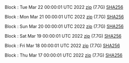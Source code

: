 Block [](https://insight.dash.org/insight/block/): Tue Mar 22 00:00:01 UTC 2022 [zip](https://dash-bootstrap.ams3.digitaloceanspaces.com/mainnet/2022-03-22/bootstrap.dat.zip) (7.7G) [SHA256](https://dash-bootstrap.ams3.digitaloceanspaces.com/mainnet/2022-03-22/sha256.txt)

Block [](https://insight.dash.org/insight/block/): Mon Mar 21 00:00:01 UTC 2022 [zip](https://dash-bootstrap.ams3.digitaloceanspaces.com/mainnet/2022-03-21/bootstrap.dat.zip) (7.7G) [SHA256](https://dash-bootstrap.ams3.digitaloceanspaces.com/mainnet/2022-03-21/sha256.txt)

Block [](https://insight.dash.org/insight/block/): Sun Mar 20 00:00:01 UTC 2022 [zip](https://dash-bootstrap.ams3.digitaloceanspaces.com/mainnet/2022-03-20/bootstrap.dat.zip) (7.7G) [SHA256](https://dash-bootstrap.ams3.digitaloceanspaces.com/mainnet/2022-03-20/sha256.txt)

Block [](https://insight.dash.org/insight/block/): Sat Mar 19 00:00:01 UTC 2022 [zip](https://dash-bootstrap.ams3.digitaloceanspaces.com/mainnet/2022-03-19/bootstrap.dat.zip) (7.7G) [SHA256](https://dash-bootstrap.ams3.digitaloceanspaces.com/mainnet/2022-03-19/sha256.txt)

Block [](https://insight.dash.org/insight/block/): Fri Mar 18 00:00:01 UTC 2022 [zip](https://dash-bootstrap.ams3.digitaloceanspaces.com/mainnet/2022-03-18/bootstrap.dat.zip) (7.7G) [SHA256](https://dash-bootstrap.ams3.digitaloceanspaces.com/mainnet/2022-03-18/sha256.txt)

Block [](https://insight.dash.org/insight/block/): Thu Mar 17 00:00:01 UTC 2022 [zip](https://dash-bootstrap.ams3.digitaloceanspaces.com/mainnet/2022-03-17/bootstrap.dat.zip) (7.7G) [SHA256](https://dash-bootstrap.ams3.digitaloceanspaces.com/mainnet/2022-03-17/sha256.txt)
